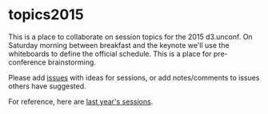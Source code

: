 # topics2015
This is a place to collaborate on session topics for the 2015 d3.unconf. On Saturday morning between breakfast and the keynote we'll use the whiteboards to define the official schedule. This is a place for pre-conference brainstorming. 

Please add [issues](https://github.com/visfest/topics2015/issues) with ideas for sessions, or add notes/comments to issues others have suggested.

For reference, here are [last year's sessions](http://visfest.com/d3unconf2014/).
